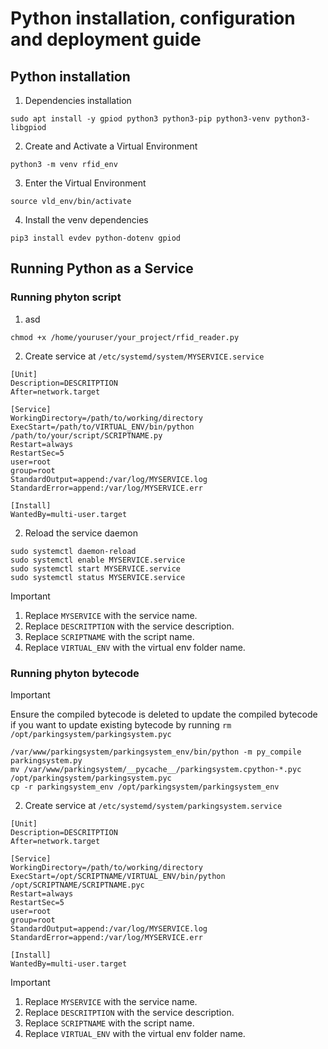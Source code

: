 # Python installation, configuration and deployment guide

## Python installation

1. Dependencies installation

```
sudo apt install -y gpiod python3 python3-pip python3-venv python3-libgpiod
```

2. Create and Activate a Virtual Environment

```
python3 -m venv rfid_env
```

3. Enter the Virtual Environment

```
source vld_env/bin/activate
```

4. Install the venv dependencies

```
pip3 install evdev python-dotenv gpiod
```

## Running Python as a Service

### Running phyton script

1. asd

```
chmod +x /home/youruser/your_project/rfid_reader.py
```

2. Create service at `/etc/systemd/system/MYSERVICE.service`

```
[Unit]
Description=DESCRITPTION
After=network.target

[Service]
WorkingDirectory=/path/to/working/directory
ExecStart=/path/to/VIRTUAL_ENV/bin/python /path/to/your/script/SCRIPTNAME.py
Restart=always
RestartSec=5
user=root
group=root
StandardOutput=append:/var/log/MYSERVICE.log
StandardError=append:/var/log/MYSERVICE.err

[Install]
WantedBy=multi-user.target
```

2. Reload the service daemon

```
sudo systemctl daemon-reload
sudo systemctl enable MYSERVICE.service
sudo systemctl start MYSERVICE.service
sudo systemctl status MYSERVICE.service
```

> [!IMPORTANT]
>
> 1. Replace `MYSERVICE` with the service name.
> 2. Replace `DESCRITPTION` with the service description.
> 3. Replace `SCRIPTNAME` with the script name.
> 4. Replace `VIRTUAL_ENV` with the virtual env folder name.

### Running phyton bytecode

> [!IMPORTANT]
>
> Ensure the compiled bytecode is deleted to update the compiled bytecode if you want to update existing bytecode by running `rm /opt/parkingsystem/parkingsystem.pyc`

```
/var/www/parkingsystem/parkingsystem_env/bin/python -m py_compile parkingsystem.py
mv /var/www/parkingsystem/__pycache__/parkingsystem.cpython-*.pyc /opt/parkingsystem/parkingsystem.pyc
cp -r parkingsystem_env /opt/parkingsystem/parkingsystem_env
```

2. Create service at `/etc/systemd/system/parkingsystem.service`

```
[Unit]
Description=DESCRITPTION
After=network.target

[Service]
WorkingDirectory=/path/to/working/directory
ExecStart=/opt/SCRIPTNAME/VIRTUAL_ENV/bin/python /opt/SCRIPTNAME/SCRIPTNAME.pyc
Restart=always
RestartSec=5
user=root
group=root
StandardOutput=append:/var/log/MYSERVICE.log
StandardError=append:/var/log/MYSERVICE.err

[Install]
WantedBy=multi-user.target

```

> [!IMPORTANT]
>
> 1. Replace `MYSERVICE` with the service name.
> 2. Replace `DESCRITPTION` with the service description.
> 3. Replace `SCRIPTNAME` with the script name.
> 4. Replace `VIRTUAL_ENV` with the virtual env folder name.
